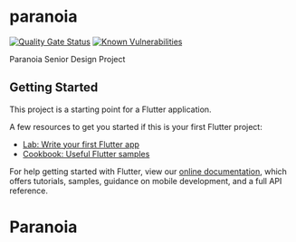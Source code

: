 # paranoia

[![Quality Gate Status](https://sonarcloud.io/api/project_badges/measure?project=SD-Paranoia_Paranoia&metric=alert_status)](https://sonarcloud.io/dashboard?id=SD-Paranoia_Paranoia)
[![Known Vulnerabilities](https://snyk.io/test/github/SD-Paranoia/Paranoia/badge.svg?targetFile=android/app/build.gradle)](https://snyk.io/test/github/SD-Paranoia/Paranoia?targetFile=android/app/build.gradle)

  

Paranoia Senior Design Project

## Getting Started

This project is a starting point for a Flutter application.

A few resources to get you started if this is your first Flutter project:

- [Lab: Write your first Flutter app](https://flutter.dev/docs/get-started/codelab)
- [Cookbook: Useful Flutter samples](https://flutter.dev/docs/cookbook)

For help getting started with Flutter, view our
[online documentation](https://flutter.dev/docs), which offers tutorials,
samples, guidance on mobile development, and a full API reference.
# Paranoia
